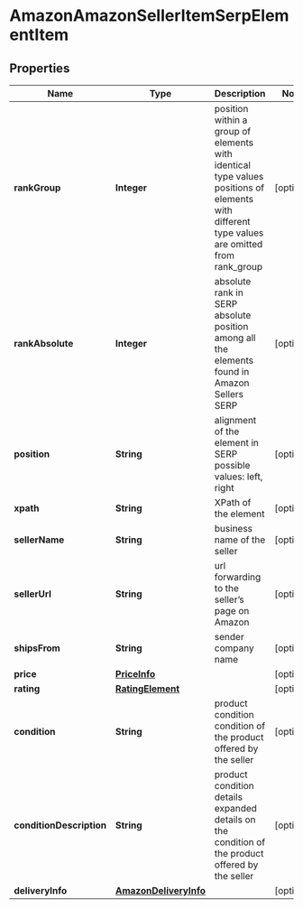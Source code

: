 

# AmazonAmazonSellerItemSerpElementItem


## Properties

| Name | Type | Description | Notes |
|------------ | ------------- | ------------- | -------------|
|**rankGroup** | **Integer** | position within a group of elements with identical type values positions of elements with different type values are omitted from rank_group |  [optional] |
|**rankAbsolute** | **Integer** | absolute rank in SERP absolute position among all the elements found in Amazon Sellers SERP |  [optional] |
|**position** | **String** | alignment of the element in SERP possible values: left, right |  [optional] |
|**xpath** | **String** | XPath of the element |  [optional] |
|**sellerName** | **String** | business name of the seller |  [optional] |
|**sellerUrl** | **String** | url forwarding to the seller’s page on Amazon |  [optional] |
|**shipsFrom** | **String** | sender company name |  [optional] |
|**price** | [**PriceInfo**](PriceInfo.md) |  |  [optional] |
|**rating** | [**RatingElement**](RatingElement.md) |  |  [optional] |
|**condition** | **String** | product condition condition of the product offered by the seller |  [optional] |
|**conditionDescription** | **String** | product condition details expanded details on the condition of the product offered by the seller |  [optional] |
|**deliveryInfo** | [**AmazonDeliveryInfo**](AmazonDeliveryInfo.md) |  |  [optional] |



